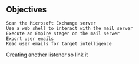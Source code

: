 
## Objectives

    Scan the Microsoft Exchange server
    Use a web shell to interact with the mail server
    Execute an Empire stager on the mail server
    Export user emails
    Read user emails for target intelligence



Creating another listener so link it 